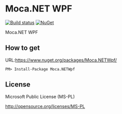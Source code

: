 # Moca.NET WPF

[![Build status](https://ci.appveyor.com/api/projects/status/c2wmxtf24khc63k0?svg=true)](https://ci.appveyor.com/project/miyabis/mocawpf)
[![NuGet](https://img.shields.io/nuget/v/Moca.NETWpf.svg)](https://www.nuget.org/packages/Moca.NETWpf/)

Moca.NET WPF

## How to get

URL:https://www.nuget.org/packages/Moca.NETWpf/
```
PM> Install-Package Moca.NETWpf
```

## License

Microsoft Public License (MS-PL)

http://opensource.org/licenses/MS-PL
